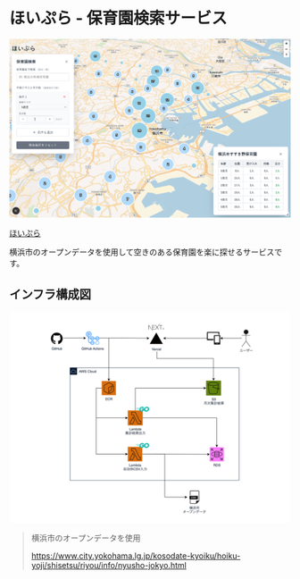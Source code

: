 
# ほいぷら - 保育園検索サービス

![スクリーンショット](./screenshots/image5.png)

[ほいぷら](https://hoipla.vercel.app)

横浜市のオープンデータを使用して空きのある保育園を楽に探せるサービスです。

## インフラ構成図
![インフラ構成図](./screenshots/hoipla.drawio.png)

> 横浜市のオープンデータを使用
>
> https://www.city.yokohama.lg.jp/kosodate-kyoiku/hoiku-yoji/shisetsu/riyou/info/nyusho-jokyo.html

